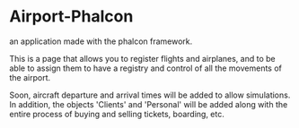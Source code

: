 # Airport-Phalcon

an application made with the phalcon framework.

This is a page that allows you to register flights and airplanes, and to be able to assign them to have a 
registry and control of all the movements of the airport.

Soon, aircraft departure and arrival times will be added to allow simulations.
In addition, the objects 'Clients' and 'Personal' will be added along with the entire process of buying and 
selling tickets, boarding, etc.
